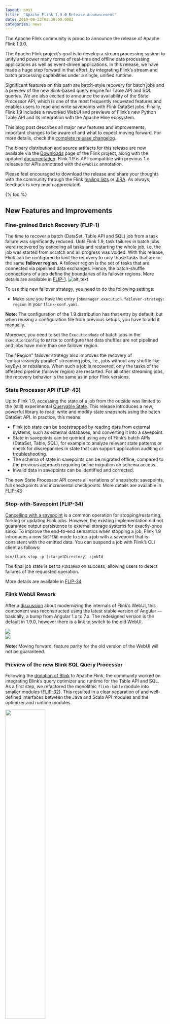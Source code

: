 ```yaml
---
layout: post 
title:  "Apache Flink 1.9.0 Release Announcement" 
date: 2019-08-22T02:30:00.000Z
categories: news
---
```



The Apache Flink community is proud to announce the release of Apache Flink
1.9.0.

The Apache Flink project's goal is to develop a stream processing system to
unify and power many forms of real-time and offline data processing
applications as well as event-driven applications. In this release, we have
made a huge step forward in that effort, by integrating Flink’s stream and
batch processing capabilities under a single, unified runtime.

Significant features on this path are batch-style recovery for batch jobs and
a preview of the new Blink-based query engine for Table API and SQL queries.
We are also excited to announce the availability of the State Processor API,
which is one of the most frequently requested features and enables users to
read and write savepoints with Flink DataSet jobs. Finally, Flink 1.9 includes
a reworked WebUI and previews of Flink’s new Python Table API and its
integration with the Apache Hive ecosystem.

This blog post describes all major new features and improvements, important
changes to be aware of and what to expect moving forward. For more details,
check the [complete release
changelog](https://issues.apache.org/jira/secure/ReleaseNote.jspa?projectId=12315522&version=12344601).

The binary distribution and source artifacts for this release are now
available via the [Downloads](https://flink.apache.org/downloads.html) page of
the Flink project, along with the updated
[documentation](https://ci.apache.org/projects/flink/flink-docs-release-1.9/).
Flink 1.9 is API-compatible with previous 1.x releases for APIs annotated with
the `@Public` annotation.

Please feel encouraged to download the release and share your thoughts with
the community through the Flink [mailing
lists](https://flink.apache.org/community.html#mailing-lists) or
[JIRA](https://issues.apache.org/jira/projects/FLINK/summary). As always,
feedback is very much appreciated!


{% toc %}


## New Features and Improvements


### Fine-grained Batch Recovery (FLIP-1)

The time to recover a batch (DataSet, Table API and SQL) job from a task
failure was significantly reduced. Until Flink 1.9, task failures in batch
jobs were recovered by canceling all tasks and restarting the whole job, i.e,
the job was started from scratch and all progress was voided. With this
release, Flink can be configured to limit the recovery to only those tasks
that are in the same **failover region**. A failover region is the set of
tasks that are connected via pipelined data exchanges. Hence, the
batch-shuffle connections of a job define the boundaries of its failover
regions. More details are available in
[FLIP-1](https://cwiki.apache.org/confluence/display/FLINK/FLIP-1+%3A+Fine+Grained+Recovery+from+Task+Failures).
![alt_text]({{site.baseurl}}/img/blog/release-19-flip1.png "Fine-grained Batch
Recovery") 

To use this new failover strategy, you need to do the following
settings:

 * Make sure you have the entry `jobmanager.execution.failover-strategy:
   region` in your `flink-conf.yaml`.

**Note:** The configuration of the 1.9 distribution has that entry by default,
  but when reusing a configuration file from previous setups, you have to add
  it manually.

Moreover, you need to set the `ExecutionMode` of batch jobs in the
`ExecutionConfig` to `BATCH` to configure that data shuffles are not pipelined
and jobs have more than one failover region.

The "Region" failover strategy also improves the recovery of “embarrassingly
parallel” streaming jobs, i.e., jobs without any shuffle like keyBy() or
rebalance. When such a job is recovered, only the tasks of the affected
pipeline (failover region) are restarted. For all other streaming jobs, the
recovery behavior is the same as in prior Flink versions.


### State Processor API (FLIP-43)

Up to Flink 1.9, accessing the state of a job from the outside was limited to
the (still) experimental [Queryable
State](https://ci.apache.org/projects/flink/flink-docs-stable/dev/stream/state/queryable_state.html).
This release introduces a new, powerful library to read, write and modify
state snapshots using the batch DataSet API. In practice, this means:

 * Flink job state can be bootstrapped by reading data from external systems,
   such as external databases, and converting it into a savepoint.
 * State in savepoints can be queried using any of Flink’s batch APIs
   (DataSet, Table, SQL), for example to analyze relevant state patterns or
   check for discrepancies in state that can support application auditing or
   troubleshooting.
 * The schema of state in savepoints can be migrated offline, compared to the
   previous approach requiring online migration on schema access.
 * Invalid data in savepoints can be identified and corrected.

The new State Processor API covers all variations of snapshots: savepoints,
full checkpoints and incremental checkpoints. More details are available in
[FLIP-43](https://cwiki.apache.org/confluence/display/FLINK/FLIP-43%3A+State+Processor+API)


### Stop-with-Savepoint (FLIP-34)

[Cancelling with a
savepoint](https://ci.apache.org/projects/flink/flink-docs-stable/ops/state/savepoints.html#operations)
is a common operation for stopping/restarting, forking or updating Flink jobs.
However, the existing implementation did not guarantee output persistence to
external storage systems for exactly-once sinks. To improve the end-to-end
semantics when stopping a job, Flink 1.9 introduces a new `SUSPEND` mode to
stop a job with a savepoint that is consistent with the emitted data.
You can suspend a job with Flink’s CLI client as follows:

```
bin/flink stop -p [:targetDirectory] :jobId
```

The final job state is set to `FINISHED` on success, allowing
users to detect failures of the requested operation. 

More details are available in
[FLIP-34](https://cwiki.apache.org/confluence/pages/viewpage.action?pageId=103090212)



### Flink WebUI Rework

After a
[discussion](http://apache-flink-mailing-list-archive.1008284.n3.nabble.com/DISCUSS-Change-underlying-Frontend-Architecture-for-Flink-Web-Dashboard-td24902.html)
about modernizing the internals of Flink’s WebUI, this component was
reconstructed using the latest stable version of Angular — basically, a bump
from Angular 1.x to 7.x. The redesigned version is the default in 1.9.0,
however there is a link to switch to the old WebUI.

<div class="row"> <div class="col-sm-6"> <span><img class="thumbnail"
    src="{{site.baseurl}}/img/blog/release-19-web1.png" /></span> </div> <div
    class="col-sm-6"> <span><img class="thumbnail"
    src="{{site.baseurl}}/img/blog/release-19-web2.png" /></span> </div>
    </div>

**Note:** Moving forward, feature parity for the old version of the WebUI 
will not be guaranteed.


### Preview of the new Blink SQL Query Processor

Following the [donation of
Blink]({{site.baseurl}}/news/2019/02/13/unified-batch-streaming-blink.html) to
Apache Flink, the community worked on integrating Blink’s query optimizer and
runtime for the Table API and SQL. As a first step, we refactored the
monolithic `flink-table` module into smaller modules
([FLIP-32](https://cwiki.apache.org/confluence/display/FLINK/FLIP-32%3A+Restructure+flink-table+for+future+contributions)).
This resulted in a clear separation of and well-defined interfaces between the
Java and Scala API modules and the optimizer and runtime modules.

<span><img style="width:50%"
src="{{site.baseurl}}/img/blog/release-19-stack.png" /></span>

Next, we extended Blink’s planner to implement the new optimizer interface
such that there are now two pluggable query processors to execute Table API
and SQL statements: the pre-1.9 Flink processor and the new Blink-based query
processor. The Blink-based query processor offers better SQL coverage (full TPC-H
coverage in 1.9, TPC-DS coverage is planned for the next release) and improved
performance for batch queries as the result of more extensive query
optimization (cost-based plan selection and more optimization rules), improved
code-generation, and tuned operator implementations.
The Blink-based query processor also provides a more powerful streaming runner,
with some new features (e.g. dimension table join, TopN, deduplication) and 
optimizations to solve data-skew in aggregation and more useful built-in
functions.

**Note:** The semantics and set of supported operations of the query
processors are mostly, but not fully aligned.

However, the integration of Blink’s query processor is not fully completed
yet. Therefore, the pre-1.9 Flink processor is still the default processor in
Flink 1.9 and recommended for production settings. You can enable the Blink
processor by configuring it via the `EnvironmentSettings` when creating a
`TableEnvironment`. The selected processor must be on the classpath of the
executing Java process. For cluster setups, both query processors are
automatically loaded with the default configuration. When running a query from
your IDE you need to explicitly [add a planner
dependency](https://ci.apache.org/projects/flink/flink-docs-release-1.9/dev/table/#table-program-dependencies)
to your project.


#### **Other Improvements to the Table API and SQL**

Besides the exciting progress around the Blink planner, the community worked
on a whole set of other improvements to these interfaces, including:

 * **Scala-free Table API and SQL for Java users
   ([FLIP-32](https://cwiki.apache.org/confluence/display/FLINK/FLIP-32%3A+Restructure+flink-table+for+future+contributions))**

   As part of the refactoring and splitting of the flink-table module, two
   separate API modules for Java and Scala were created. For Scala users,
   nothing really changes, but Java users can use the Table API and/or SQL now
   without pulling in a Scala dependency.

 * **Rework of the Table API Type System**
   **([FLIP-37](https://cwiki.apache.org/confluence/display/FLINK/FLIP-37%3A+Rework+of+the+Table+API+Type+System))**

   The community implemented a [new data type
   system](https://ci.apache.org/projects/flink/flink-docs-release-1.9/dev/table/types.html#data-types)
   to detach the Table API from Flink’s
   [TypeInformation](https://ci.apache.org/projects/flink/flink-docs-release-1.9/dev/types_serialization.html#flinks-typeinformation-class)
   class and improve its compliance with the SQL standard. This is still a
   work in progress and expected to be completed in the next release. In
   Flink 1.9, UDFs are―among other things―not ported to the new type system
   yet.

 * **Multi-column and Multi-row Transformations for Table API**
   **([FLIP-29](https://cwiki.apache.org/confluence/pages/viewpage.action?pageId=97552739))**

   The functionality of the Table API was extended with a set of
   transformations that support multi-row and/or multi-column inputs and
   outputs. These transformations significantly ease the implementation of
   processing logic that would be cumbersome to implement with relational
   operators.

 * **New, Unified Catalog APIs**
   **([FLIP-30](https://cwiki.apache.org/confluence/display/FLINK/FLIP-30%3A+Unified+Catalog+APIs))**

   We reworked the catalog APIs to store metadata and unified the handling of
   internal and external catalogs. This effort was mainly initiated as a
   prerequisite for the Hive integration (see below), but improves the overall
   convenience of managing catalog metadata in Flink. Besides improving the
   catalog interfaces, we also extended their functionality. Previously table
   definitions for Table API or SQL queries were volatile. With Flink 1.9, the
   metadata of tables which are registered with a SQL DDL statement can be
   persisted in a catalog. This means you can add a table that is backed by a
   Kafka topic to a Metastore catalog and from then on query this table
   whenever your catalog is connected to Metastore.

 * **DDL Support in the SQL API
   ([FLINK-10232](https://issues.apache.org/jira/browse/FLINK-10232))**

   Up to this point, Flink SQL only supported DML statements (e.g. `SELECT`,
   `INSERT`). External tables (table sources and sinks) had to be registered
   via Java/Scala code or configuration files. For 1.9, we added support for
   SQL DDL statements to register and remove tables and views (`CREATE TABLE,
   DROP TABLE)`. However, we did not add
   stream-specific syntax extensions to define timestamp extraction and
   watermark generation, yet. Full support for streaming use cases is planned
   for the next release.


### Preview of Full Hive Integration (FLINK-10556)

Apache Hive is widely used in Hadoop’s ecosystem to store and query large
amounts of structured data. Besides being a query processor, Hive features a
catalog called Metastore to manage and organize large datasets. A common
integration point for query processors is to integrate with Hive’s Metastore
in order to be able to tap into the data managed by Hive.

Recently, the community started implementing an external catalog for Flink’s
Table API and SQL that connects to Hive’s Metastore. In Flink 1.9, users will
be able to query and process all data that is stored in Hive. As described
earlier, you will also be able to persist metadata of Flink tables in Metastore.
Moreover, the Hive integration includes support to use Hive’s UDFs in Flink
Table API or SQL queries. More details are available in
[FLINK-10556](https://issues.apache.org/jira/browse/FLINK-10556).

While, previously, table definitions for Table API or SQL queries were always
volatile, the new catalog connector additionally allows persisting a table in
Metastore that is created with a SQL DDL statement (see above). This means
that you connect to Metastore and register a table that is, for example,
backed by a Kafka topic. From now on, you can query that table whenever your
catalog is connected to Metastore.

Please note that the Hive support in Flink 1.9 is experimental. We are
planning to stabilize these features for the next release and are looking
forward to your feedback.


### Preview of the new Python Table API (FLIP-38)

This release also introduces a first version of a Python Table API
([FLIP-38](https://cwiki.apache.org/confluence/display/FLINK/FLIP-38%3A+Python+Table+API)).
This marks the start towards our goal of bringing
full-fledged Python support to Flink. The feature was designed as a slim
Python API wrapper around the Table API, basically translating Python Table
API method calls into Java Table API calls. In the initial version that ships
with Flink 1.9, the Python Table API does not support UDFs yet, but just
standard relational operations. Support for UDFs implemented in Python is on
the roadmap for future releases.

If you’d like to try the new Python API, you have to manually [install
PyFlink](https://ci.apache.org/projects/flink/flink-docs-release-1.9/flinkDev/building.html#build-pyflink).
From there, you can have a look at [this
walkthrough](https://ci.apache.org/projects/flink/flink-docs-release-1.9/tutorials/python_table_api.html)
or explore it on your own. The [community is currently
working](http://apache-flink-mailing-list-archive.1008284.n3.nabble.com/VOTE-Publish-the-PyFlink-into-PyPI-td31201.html)
on preparing a `pyflink` Python package that will be made available for
installation via `pip`.


## Important Changes

 * The Table API and SQL are now part of the default configuration of the
   Flink distribution. Before, the Table API and SQL had to be enabled by
   moving the corresponding JAR file from ./opt to ./lib.
 * The machine learning library (flink-ml) has been removed in preparation for
   [FLIP-39](https://docs.google.com/document/d/1StObo1DLp8iiy0rbukx8kwAJb0BwDZrQrMWub3DzsEo/edit).
 * The old DataSet and DataStream Python APIs have been removed in favor of
   [FLIP-38](https://cwiki.apache.org/confluence/display/FLINK/FLIP-38%3A+Python+Table+API).
 * Flink can be compiled and run on Java 9. Note that certain components
   interacting with external systems (connectors, filesystems, reporters) may
   not work since the respective projects may have skipped Java 9 support.


## Release Notes

Please review the [release
notes](https://ci.apache.org/projects/flink/flink-docs-release-1.9/release-notes/flink-1.9.html)
for a more detailed list of changes and new features if you plan to upgrade
your Flink setup to Flink 1.9.0.


## List of Contributors

We would like to thank all contributors who have made this release possible:

Abdul Qadeer (abqadeer), Aitozi, Alberto Romero, Aleksey Pak, Alexander
Fedulov, Alice Yan, Aljoscha Krettek, Aloys, Andrew Duffy, Andrey Zagrebin,
Ankur, Artsem Semianenka, Benchao Li, Biao Liu, Bo WANG, Bowen L, Chesnay
Schepler, Clark Yang, Congxian Qiu, Cristian, Danny Chan, David Moravek, Dawid
Wysakowicz, Dian Fu, EronWright, Fabian Hueske, Fabio Lombardelli, Fokko
Driesprong, Gao Yun, Gary Yao, Gen Luo, Gyula Fora, Hequn Cheng,
Hongtao Zhang, Huang Xingbo, HuangXingBo, Hugo Da Cruz Louro, Humberto
Rodríguez A, Hwanju Kim, Igal Shilman, Jamie Grier, Jark Wu, Jason, Jasper
Yue, Jeff Zhang, Jiangjie (Becket) Qin, Jiezhi.G, Jincheng Sun, Jing Zhang,
Jingsong Lee, Juan Gentile, Jungtaek Lim, Kailash Dayanand, Kevin
Bohinski, Konstantin Knauf, Konstantinos Papadopoulos, Kostas Kloudas, Kurt
Young, Lakshmi, Lakshmi Gururaja Rao, Leeviiii, LouisXu, Maximilian Michels,
Nico Kruber, Niels Basjes, Paul Lam, PengFei Li, Peter Huang, Pierre Zemb,
Piotr Nowojski, Piyush Narang, Richard Deurwaarder, Robert Metzger, Robert
Stoll, Romano Vacca, Rong Rong, Rui Li, Ryantaocer, Scott Mitchell, Seth
Wiesman, Shannon Carey, Shimin Yang, Stefan Richter, Stephan Ewen, Stephen
Connolly, Steven Wu, SuXingLee, TANG Wen-hui, Thomas Weise, Till Rohrmann,
Timo Walther, Tom Goong, TsReaper, Tzu-Li (Gordon) Tai, Ufuk Celebi,
Victor Wong, WangHengwei, Wei Zhong, WeiZhong94, Xintong Song, Xpray,
XuQianJin-Stars, Xuefu Zhang, Xupingyong, Yangze Guo, Yu Li, Yun Gao, Yun
Tang, Zhanchun Zhang, Zhenghua Gao, Zhijiang, Zhu Zhu, Zili
Chen, aloys, arganzheng, azagrebin, bd2019us, beyond1920, biao.liub,
blueszheng, boshu Zheng, chenqi, chummyhe89, chunpinghe, dcadmin,
dianfu, godfrey he, guanghui01.rong, hehuiyuan, hello, hequn8128, 
jackyyin, joongkeun.yang, klion26, lamber-ken, leesf, liguowei,
lincoln-lil, liyafan82, luoqi, mans2singh, maqingxiang, maxin, mjl, okidogi,
ozan, potseluev, qiangsi.lq, qiaoran, robbinli, shaoxuan-wang, shengqian.zhou,
shenlang.sl, shuai-xu, sunhaibotb, tianchen, tianchen92,
tison, tom_gong, vinoyang, vthinkxie, wanggeng3, wenhuitang, winifredtamg,
xl38154, xuyang1706, yangfei5, yanghua, yuzhao.cyz,
zhangxin516, zhangxinxing, zhaofaxian, zhijiang, zjuwangg, 林小铂,
黄培松, 时无两丶.
